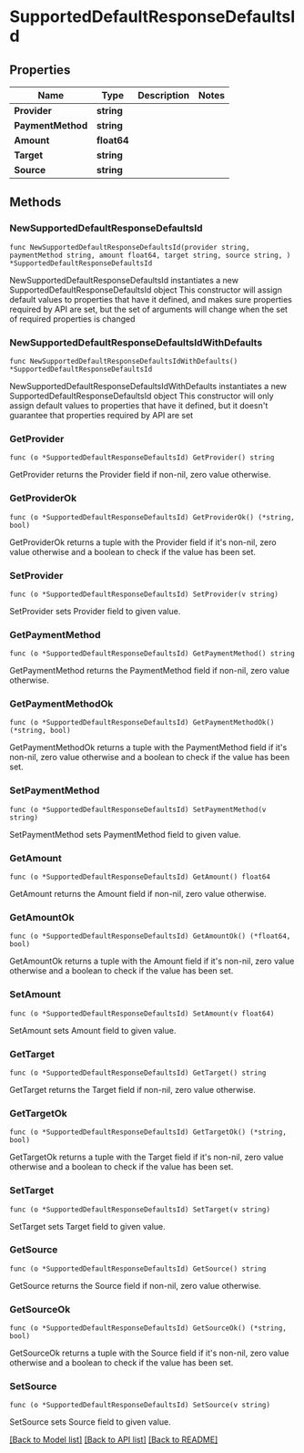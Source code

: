 # SupportedDefaultResponseDefaultsId

## Properties

| Name              | Type        | Description | Notes |
| ----------------- | ----------- | ----------- | ----- |
| **Provider**      | **string**  |             |       |
| **PaymentMethod** | **string**  |             |       |
| **Amount**        | **float64** |             |       |
| **Target**        | **string**  |             |       |
| **Source**        | **string**  |             |       |

## Methods

### NewSupportedDefaultResponseDefaultsId

`func NewSupportedDefaultResponseDefaultsId(provider string, paymentMethod string, amount float64, target string, source string, ) *SupportedDefaultResponseDefaultsId`

NewSupportedDefaultResponseDefaultsId instantiates a new SupportedDefaultResponseDefaultsId object This constructor will assign default values to properties that have it defined, and makes sure properties required by API are set, but the set of arguments will change when the set of required properties is changed

### NewSupportedDefaultResponseDefaultsIdWithDefaults

`func NewSupportedDefaultResponseDefaultsIdWithDefaults() *SupportedDefaultResponseDefaultsId`

NewSupportedDefaultResponseDefaultsIdWithDefaults instantiates a new SupportedDefaultResponseDefaultsId object This constructor will only assign default values to properties that have it defined, but it doesn't guarantee that properties required by API are set

### GetProvider

`func (o *SupportedDefaultResponseDefaultsId) GetProvider() string`

GetProvider returns the Provider field if non-nil, zero value otherwise.

### GetProviderOk

`func (o *SupportedDefaultResponseDefaultsId) GetProviderOk() (*string, bool)`

GetProviderOk returns a tuple with the Provider field if it's non-nil, zero value otherwise and a boolean to check if the value has been set.

### SetProvider

`func (o *SupportedDefaultResponseDefaultsId) SetProvider(v string)`

SetProvider sets Provider field to given value.

### GetPaymentMethod

`func (o *SupportedDefaultResponseDefaultsId) GetPaymentMethod() string`

GetPaymentMethod returns the PaymentMethod field if non-nil, zero value otherwise.

### GetPaymentMethodOk

`func (o *SupportedDefaultResponseDefaultsId) GetPaymentMethodOk() (*string, bool)`

GetPaymentMethodOk returns a tuple with the PaymentMethod field if it's non-nil, zero value otherwise and a boolean to check if the value has been set.

### SetPaymentMethod

`func (o *SupportedDefaultResponseDefaultsId) SetPaymentMethod(v string)`

SetPaymentMethod sets PaymentMethod field to given value.

### GetAmount

`func (o *SupportedDefaultResponseDefaultsId) GetAmount() float64`

GetAmount returns the Amount field if non-nil, zero value otherwise.

### GetAmountOk

`func (o *SupportedDefaultResponseDefaultsId) GetAmountOk() (*float64, bool)`

GetAmountOk returns a tuple with the Amount field if it's non-nil, zero value otherwise and a boolean to check if the value has been set.

### SetAmount

`func (o *SupportedDefaultResponseDefaultsId) SetAmount(v float64)`

SetAmount sets Amount field to given value.

### GetTarget

`func (o *SupportedDefaultResponseDefaultsId) GetTarget() string`

GetTarget returns the Target field if non-nil, zero value otherwise.

### GetTargetOk

`func (o *SupportedDefaultResponseDefaultsId) GetTargetOk() (*string, bool)`

GetTargetOk returns a tuple with the Target field if it's non-nil, zero value otherwise and a boolean to check if the value has been set.

### SetTarget

`func (o *SupportedDefaultResponseDefaultsId) SetTarget(v string)`

SetTarget sets Target field to given value.

### GetSource

`func (o *SupportedDefaultResponseDefaultsId) GetSource() string`

GetSource returns the Source field if non-nil, zero value otherwise.

### GetSourceOk

`func (o *SupportedDefaultResponseDefaultsId) GetSourceOk() (*string, bool)`

GetSourceOk returns a tuple with the Source field if it's non-nil, zero value otherwise and a boolean to check if the value has been set.

### SetSource

`func (o *SupportedDefaultResponseDefaultsId) SetSource(v string)`

SetSource sets Source field to given value.

[\[Back to Model list\]](./#documentation-for-models) [\[Back to API list\]](./#documentation-for-api-endpoints) [\[Back to README\]](./)
